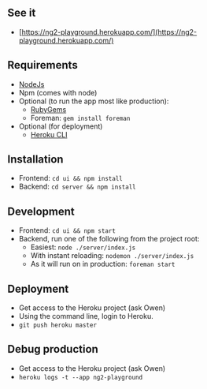 ## See it
- [https://ng2-playground.herokuapp.com/](https://ng2-playground.herokuapp.com/)

## Requirements
- [NodeJs](https://nodejs.org/en/download/)
- Npm (comes with node)
- Optional (to run the app most like production): 
  - [RubyGems](https://rubygems.org/pages/download)
  - Foreman: `gem install foreman`
- Optional (for deployment)
  - [Heroku CLI](https://devcenter.heroku.com/articles/heroku-cli)

## Installation
- Frontend: `cd ui && npm install`
- Backend: `cd server && npm install`

## Development
- Frontend: `cd ui && npm start`
- Backend, run one of the following from the project root: 
   - Easiest: `node ./server/index.js`
   - With instant reloading: `nodemon ./server/index.js`
   - As it will run on in production: `foreman start`
   
## Deployment
- Get access to the Heroku project (ask Owen)
- Using the command line, login to Heroku.
- `git push heroku master`

## Debug production
- Get access to the Heroku project (ask Owen)
- `heroku logs -t --app ng2-playground`
